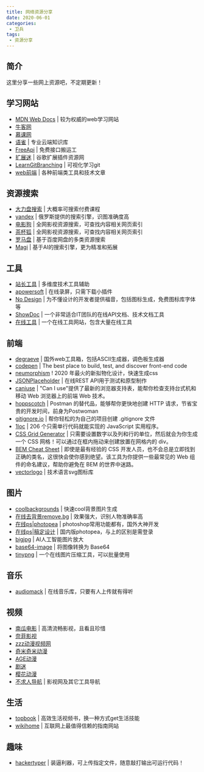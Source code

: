 ```yaml
---
title: 网络资源分享
date: 2020-06-01
categories:
 - 卫兵
tags:
 - 资源分享
---
```


## 简介
  这里分享一些网上资源吧，不定期更新！

## 学习网站
* [MDN Web Docs](https://developer.mozilla.org/zh-CN/docs/learn) | 较为权威的web学习网站
* [牛客网](https://www.nowcoder.com/profile/683173318)
* [慕课网](https://www.imooc.com/)
* [语雀](https://www.yuque.com/yuque/help/about) | 专业云端知识库
* [FreeApi](https://www.free-api.com/) | 免费接口搬运工
* [扩展迷](https://www.extfans.com/) | 谷歌扩展插件资源网
* [LearnGitBranching](https://learngitbranching.js.org/?locale=zh_CN) | 可视化学习git
* [web前端](http://www.css88.com/) | 各种前端类工具和技术文章

## 资源搜索
* [大力盘搜索](https://www.dalipan.com/) | 大概率可搜索付费课程
* [yandex](https://yandex.com/) | 俄罗斯提供的搜索引擎，识图准确度高
* [电影狗](http://www.dianyinggou.com/) | 全网影视资源搜索，可查找内容相关网页索引
* [茶杯狐](https://www.cupfox.com/) | 全网影视资源搜索，可查找内容相关网页索引
* [罗马盘](https://luomapan.com/) | 基于百度网盘的多类资源搜索
* [Magi](https://magi.com/) | 基于AI的搜索引擎，更为精准和拓展

## 工具
* [站长工具](https://tool.chinaz.com/map.aspx) | 多维度技术工具辅助
* [apowersoft](https://www.apowersoft.cn/free-online-screen-recorder) | 在线录屏，只需下载小插件
* [No Design](https://nodesign.dev/) | 为不懂设计的开发者提供福音，包括图标生成，免费图标库字体等
* [ShowDoc](https://www.showdoc.cc/) | 一个非常适合IT团队的在线API文档、技术文档工具
* [在线工具](http://tool.lu/) | 一个在线工具网站，包含大量在线工具

## 前端
* [degraeve](https://www.degraeve.com/) | 国外web工具箱，包括ASCII生成器，调色板生成器
* [codepen](https://codepen.io/) | The best place to build, test, and discover front-end code
* [neumorphism](https://neumorphism.io/) ! 2020 年最火的新拟物化设计，快速生成css
* [JSONPlaceholder](http://jsonplaceholder.typicode.com/) | 在线REST API用于测试和原型制作
* [caniuse](https://caniuse.com/) | "Can I use"提供了最新的浏览器支持表，能帮你检查支持台式机和移动 Web 浏览器上的前端 Web 技术。
* [hoppscotch](https://hoppscotch.io/) | Postman 的替代品，能够帮你更快地创建 HTTP 请求，节省宝贵的开发时间，前身为Postwoman
* [gitignore.io](https://www.toptal.com/developers/gitignore) | 帮你轻松的为自己的项目创建 .gitignore 文件
* [1loc](https://1loc.dev/) | 206 个只需单行代码就能实现的 JavaScript 实用程序。
* [CSS Grid Generator](https://cssgrid-generator.netlify.app/) | 只需要设置数字以及列和行的单位，然后就会为你生成一个 CSS 网格！可以通过在框内拖动来创建放置在网格内的 div。
* [BEM Cheat Sheet](https://9elements.com/bem-cheat-sheet) | 即使是最有经验的 CSS 开发人员，也不会总是立即找到正确的类名，这很快会使你感到绝望。该工具为你提供一些最常见的 Web 组件的命名建议，帮助你避免在 BEM 的世界中迷路。
* [vectorlogo](https://www.vectorlogo.zone/) | 技术语言svg图标库
## 图片
* [coolbackgrounds](https://coolbackgrounds.io/) | 快速cool背景图片生成
* [在线去背景remove.bg](https://www.remove.bg/) | 效果强大，识别人物准确率高
* [在线ps|photopea](https://www.photopea.com/) | photoshop常用功能都有，国外大神开发
* [在线ps|稿定设计](https://ps.gaoding.com/) | 国内版photopea，与上的区别是需登录
* [bigjpg](https://bigjpg.com/) | AI人工智能图片放大
* [base64-image](https://www.base64-image.de/) | 将图像转换为 Base64
* [tinypng](https://tinypng.com/) | 一个在线图片压缩工具，可以批量使用

## 音乐
* [audiomack](https://audiomack.com/) | 在线音乐库，只要有人上传就有得听

## 视频
* [南瓜电影](http://www.nangua5.com/) | 高清流畅影视，且看且珍惜
* [奈菲影视](https://www.nfmovies.com/)
* [zzz动漫视频网](http://www.zzzfun.com/)
* [奇米奇米动漫](http://qimiqimi.co/)
* [AGE动漫](https://www.agefans.tv/)
* [剧迷](https://gimy.co/)
* [樱花动漫](http://www.yhdm.tv/)
* [不求人导航](https://video.bqrdh.com/) | 影视网及其它工具导航

## 生活
* [topbook](https://topbook.cc/overview) | 高效生活视频书，换一种方式get生活技能
* [wikihome](https://zh.wikihow.com/%E9%A6%96%E9%A1%B5) | 互联网上最值得信赖的指南网站

## 趣味
* [hackertyper](https://hackertyper.net) | 装逼利器，可上传指定文件，随意敲打输出可运行代码！
